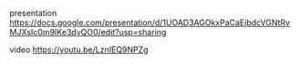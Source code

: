 presentation https://docs.google.com/presentation/d/1UOAD3AGOkxPaCaEjbdcVGNtRvMJXsIc0m9IKe3dvQO0/edit?usp=sharing

video https://youtu.be/LznIEQ9NPZg

